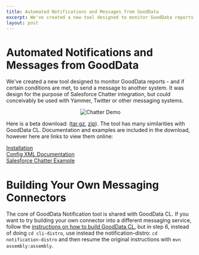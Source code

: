 ```yaml
---
title: Automated Notifications and Messages from GoodData
excerpt: We've created a new tool designed to monitor GoodData reports - and if certain conditions are met, to send a message to another system. It was design for the purpose of Salesforce Chatter integration, but could conceivably be used with Yammer, Twitter or other messaging systems.
layout: post
---
```


# Automated Notifications and Messages from GoodData

We've created a new tool designed to monitor GoodData reports - and if certain conditions are met, to send a message to another system. It was design for the purpose of Salesforce Chatter integration, but could conceivably be used with Yammer, Twitter or other messaging systems.

<div style="text-align: center;"><img src="{{ site.root }}/images/posts/chatter.png" alt="Chatter Demo" style="border: 0px none;"></div>

Here is a beta download: ([tar.gz](http://support.gooddata.com/attachments/token/y9oxeyrfytglxi5/?name=gooddata-alert-1.2.2-SNAPSHOT.tar.gz), [zip](http://support.gooddata.com/attachments/token/eb2aklrvb5ldgbz/?name=gooddata-alert-1.2.2-SNAPSHOT.zip)). The tool has many similarities with GoodData CL. Documentation and examples are included in the download, however here are links to view them online:

[Installation](http://github.com/gooddata/GoodData-CL/tree/sli/notification-distro/#readme)  
[Config XML Documentation](http://github.com/gooddata/GoodData-CL/blob/sli/notification-distro/doc/XML.md#readme)  
[Salesforce Chatter Example](http://github.com/gooddata/GoodData-CL/tree/sli/notification-distro/examples/sfdc-chatter/#readme)

# Building Your Own Messaging Connectors
The core of GoodData Notification tool is shared with GoodData CL. If you want to try building your own connector into a different messaging service, follow the [instructions on how to build GoodData CL](http://github.com/gooddata/GoodData-CL#readme), but in step 6, instead of doing `cd cli-distro`, use instead the notification-distro: `cd notification-distro` and then resume the original instructions with `mvn assembly:assembly`.